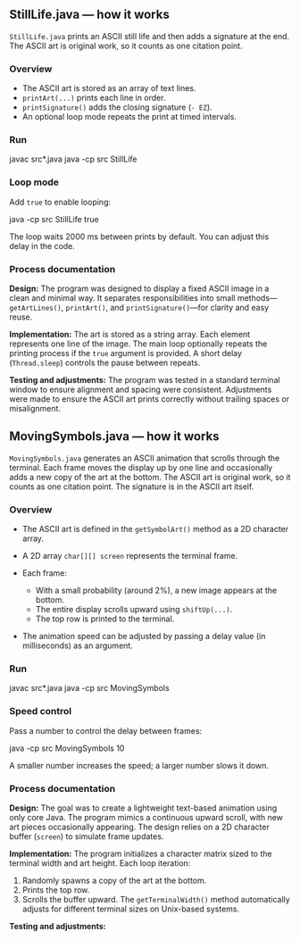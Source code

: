 ## StillLife.java — how it works

`StillLife.java` prints an ASCII still life and then adds a signature at the end. The ASCII art is original work, so it counts as one citation point.

### Overview

* The ASCII art is stored as an array of text lines.
* `printArt(...)` prints each line in order.
* `printSignature()` adds the closing signature (`- EZ`).
* An optional loop mode repeats the print at timed intervals.

### Run

javac src\*.java
java -cp src StillLife

### Loop mode

Add `true` to enable looping:

java -cp src StillLife true

The loop waits 2000 ms between prints by default. You can adjust this delay in the code.


### Process documentation

**Design:**
The program was designed to display a fixed ASCII image in a clean and minimal way. It separates responsibilities into small methods—`getArtLines()`, `printArt()`, and `printSignature()`—for clarity and easy reuse.

**Implementation:**
The art is stored as a string array. Each element represents one line of the image. The main loop optionally repeats the printing process if the `true` argument is provided. A short delay (`Thread.sleep`) controls the pause between repeats.

**Testing and adjustments:**
The program was tested in a standard terminal window to ensure alignment and spacing were consistent. Adjustments were made to ensure the ASCII art prints correctly without trailing spaces or misalignment.


## MovingSymbols.java — how it works

`MovingSymbols.java` generates an ASCII animation that scrolls through the terminal. Each frame moves the display up by one line and occasionally adds a new copy of the art at the bottom. The ASCII art is original work, so it counts as one citation point. The signature is in the ASCII art itself.

### Overview

* The ASCII art is defined in the `getSymbolArt()` method as a 2D character array.
* A 2D array `char[][] screen` represents the terminal frame.
* Each frame:

  * With a small probability (around 2%), a new image appears at the bottom.
  * The entire display scrolls upward using `shiftUp(...)`.
  * The top row is printed to the terminal.
* The animation speed can be adjusted by passing a delay value (in milliseconds) as an argument.

### Run

javac src\*.java
java -cp src MovingSymbols

### Speed control

Pass a number to control the delay between frames:

java -cp src MovingSymbols 10

A smaller number increases the speed; a larger number slows it down.

### Process documentation

**Design:**
The goal was to create a lightweight text-based animation using only core Java. The program mimics a continuous upward scroll, with new art pieces occasionally appearing. The design relies on a 2D character buffer (`screen`) to simulate frame updates.

**Implementation:**
The program initializes a character matrix sized to the terminal width and art height. Each loop iteration:

1. Randomly spawns a copy of the art at the bottom.
2. Prints the top row.
3. Scrolls the buffer upward.
   The `getTerminalWidth()` method automatically adjusts for different terminal sizes on Unix-based systems.

**Testing and adjustments:**

